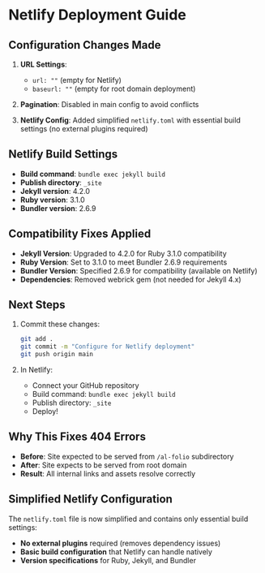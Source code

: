# Netlify Deployment Guide

## Configuration Changes Made

1. **URL Settings**:

   - `url: ""` (empty for Netlify)
   - `baseurl: ""` (empty for root domain deployment)

2. **Pagination**: Disabled in main config to avoid conflicts

3. **Netlify Config**: Added simplified `netlify.toml` with essential build settings (no external plugins required)

## Netlify Build Settings

- **Build command**: `bundle exec jekyll build`
- **Publish directory**: `_site`
- **Jekyll version**: 4.2.0
- **Ruby version**: 3.1.0
- **Bundler version**: 2.6.9

## Compatibility Fixes Applied

- **Jekyll Version**: Upgraded to 4.2.0 for Ruby 3.1.0 compatibility
- **Ruby Version**: Set to 3.1.0 to meet Bundler 2.6.9 requirements
- **Bundler Version**: Specified 2.6.9 for compatibility (available on Netlify)
- **Dependencies**: Removed webrick gem (not needed for Jekyll 4.x)

## Next Steps

1. Commit these changes:

   ```bash
   git add .
   git commit -m "Configure for Netlify deployment"
   git push origin main
   ```

2. In Netlify:
   - Connect your GitHub repository
   - Build command: `bundle exec jekyll build`
   - Publish directory: `_site`
   - Deploy!

## Why This Fixes 404 Errors

- **Before**: Site expected to be served from `/al-folio` subdirectory
- **After**: Site expects to be served from root domain
- **Result**: All internal links and assets resolve correctly

## Simplified Netlify Configuration

The `netlify.toml` file is now simplified and contains only essential build settings:

- **No external plugins** required (removes dependency issues)
- **Basic build configuration** that Netlify can handle natively
- **Version specifications** for Ruby, Jekyll, and Bundler
